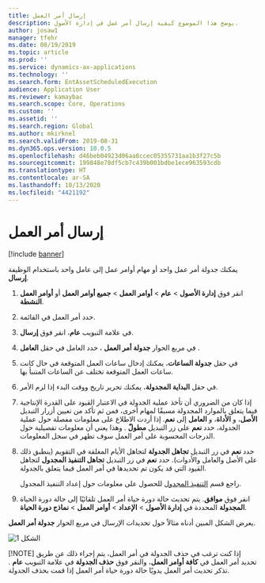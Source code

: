 ```yaml
---
title: إرسال أمر العمل
description: يوضح هذا الموضوع كيفية إرسال أمر عمل في إدارة الأصول.
author: josaw1
manager: tfehr
ms.date: 08/19/2019
ms.topic: article
ms.prod: ''
ms.service: dynamics-ax-applications
ms.technology: ''
ms.search.form: EntAssetScheduledExecution
audience: Application User
ms.reviewer: kamaybac
ms.search.scope: Core, Operations
ms.custom: ''
ms.assetid: ''
ms.search.region: Global
ms.author: mkirknel
ms.search.validFrom: 2019-08-31
ms.dyn365.ops.version: 10.0.5
ms.openlocfilehash: d46beb04923d06aa8ccec05355731aa1b3f27c5b
ms.sourcegitcommit: 199848e78df5cb7c439b001bdbe1ece963593cdb
ms.translationtype: HT
ms.contentlocale: ar-SA
ms.lasthandoff: 10/13/2020
ms.locfileid: "4421192"
---
```

# <a name="dispatch-work-order"></a>إرسال أمر العمل

[!include [banner](../../includes/banner.md)]

 

يمكنك جدولة أمر عمل واحد أو مهام أوامر عمل إلى عامل واحد باستخدام الوظيفة **إرسال**.

1. انقر فوق **إدارة الأصول** > **عام** > **أوامر العمل** > **جميع أوامر العمل** أو **أوامر العمل النشطة**.

2. حدد أمر العمل في القائمة.

3. في علامة التبويب **عام**، انقر فوق **إرسال**.

4. في مربع الحوار **جدولة أمر العمل** ، حدد العامل في حقل **العامل** .

5. في حقل **جدولة الساعات**، يمكنك إدخال ساعات العمل المتوقعة في حال كانت ساعات العمل المتوقعة تختلف عن الساعات المتنبأ بها.

6. في حقل **البداية المجدولة**، يمكنك تحرير تاريخ ووقت البدء إذا لزم الأمر.

7. إذا كان من الضروري أن تأخذ عملية الجدولة في الاعتبار القيود على القدرة الإنتاجية فيما يتعلق بالموارد المجدولة مسبقًا لمهام أخرى، فمن ثم تأكد من تعيين أزرار التبديل **الأصل**، و **الأداة**، و **العامل** إلى **نعم**. إذا أردت الاطلاع على معلومات مفصلة حول عملية الجدولة، حدد **نعم** على زر التبديل **مطولّ‬** . وهذا يعني أن معلومات تفصيلية حول الدرجات المحسوبة على أمر العمل سوف تظهر في سجل المعلومات.

8. حدد **نعم** في زر التبديل **تجاهل الجدولة** لتجاهل الأيام المغلقة في التقويم (ينطبق ذلك على الأصل والعامل والأدوات). حدد **نعم** في زر التبديل **تجاهل التنفيذ المجدول** لتجاهل القيود التي قد يكون تم تحديدها في أمر العمل فيما يتعلق بالجدولة. 

    راجع قسم [التنفيذ المجدول](../setup-for-work-orders/scheduled-execution.md) للحصول على معلومات حول إعداد التنفيذ المجدول.

9. انقر فوق **موافق**. يتم تحديث حالة دورة حياة أمر العمل تلقائيًا إلى حالة دورة الحياة **المجدولة** المحددة في **إدارة الأصول** > **الإعداد** > **أوامر العمل** > **نماذج دورة الحياة**.

يعرض الشكل المبين أدناه مثالاً حول تحديدات الإرسال في مربع الحوار **جدولة أمر العمل**.

![الشكل 1](media/04-work-order-scheduling.png)

[!NOTE]
إذا كنت ترغب في حذف الجدولة في أمر العمل، يتم إجراء ذلك عن طريق تحديد أمر العمل في **كافة أوامر العمل**، والنقر فوق **حذف الجدولة** في علامة التبويب **عام** . تذكر تحديث أمر العمل يدويًا حالة دورة حياة أمر العمل إذا قمت بحذف الجدولة.

